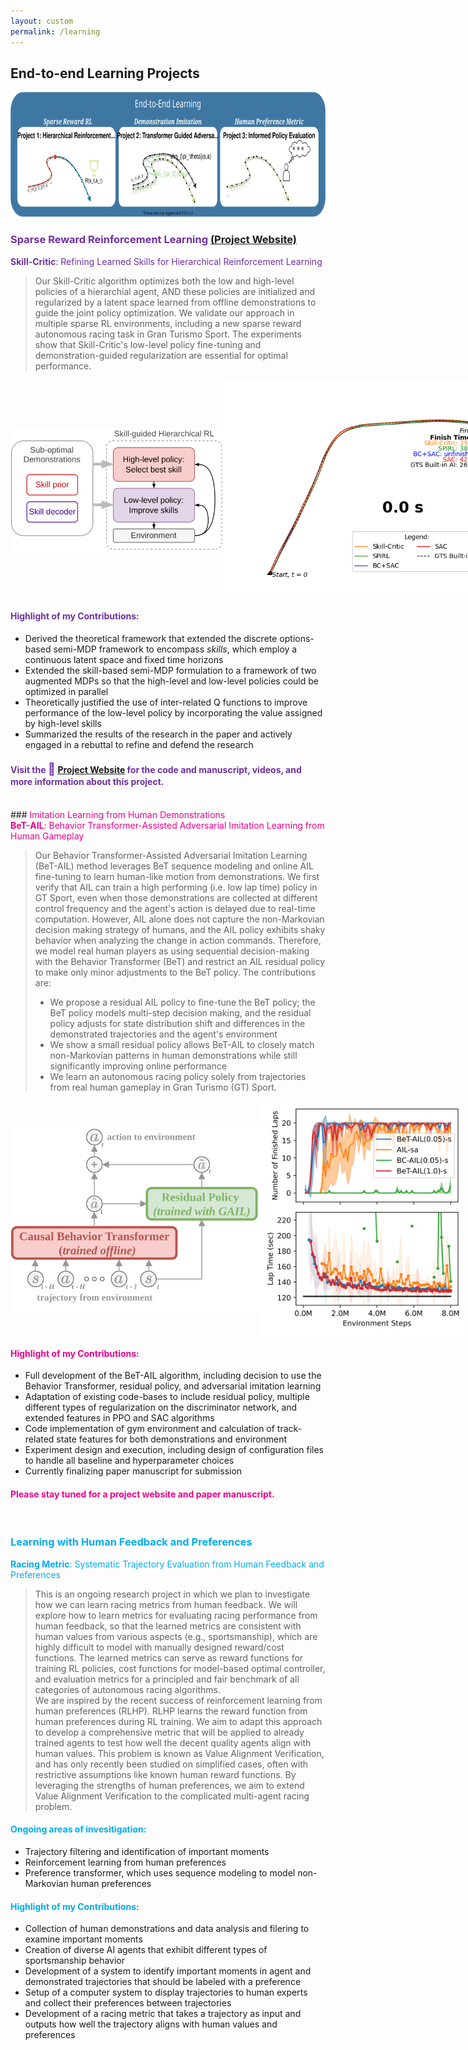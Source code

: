 ```yaml
---
layout: custom
permalink: /learning
---
```

## End-to-end Learning Projects

<img src="projects/part2.svg" height='200' alt="projects">

### <span style="color:#7030A0;">Sparse Reward Reinforcement Learning  <a href="https://sites.google.com/view/skill-critic">(Project Website)</a></span>

<div class="prof-head" style="margin-left:0px;color:#7030A0;">
<b>Skill-Critic</b>: Refining Learned Skills for Hierarchical Reinforcement Learning
</div>
<blockquote>
Our Skill-Critic algorithm optimizes both the low and high-level policies of a hierarchial agent, AND these policies are  initialized and regularized by a latent space learned from offline demonstrations to guide the joint policy optimization. We validate our approach in multiple sparse RL environments, including a new sparse reward autonomous racing task in Gran Turismo Sport. The experiments show that Skill-Critic's low-level policy fine-tuning and demonstration-guided regularization are essential for optimal performance.
</blockquote>

<div style="display:flex;justify-content:space-between;align-items:center">
<img src="projects/skillcritic.svg" height='200' alt="projects"> <img src="projects/trajectory_animation.gif" height='350' alt="projects">
</div>

#### <span style="color:#7030A0;">Highlight of my Contributions:</span>

- Derived the theoretical framework that extended the discrete options-based semi-MDP framework to encompass <i>skills</i>, which employ a continuous latent space and fixed time horizons
- Extended the skill-based semi-MDP formulation to a framework of two augmented MDPs so that the high-level and low-level policies could be optimized in parallel
- Theoretically justified the use of inter-related Q functions to improve performance of the low-level policy by incorporating the value assigned by high-level skills
- Summarized the results of the research in the paper and actively engaged in a rebuttal to refine and defend the research

#### <span style="color:#7030A0;">Visit the <span style="font-size:14pt;color:#7030A0;" class="emoji-text">🔗</span> <a href="https://sites.google.com/view/skill-critic">Project Website</a> for the code and manuscript, videos, and more information about this project.</span>


<br>
### <span style="color:#ec008c;">Imitation Learning from Human Demonstrations</span>

<div class="prof-head" style="margin-left:0px;color:#ec008c;">
<b>BeT-AIL</b>:  Behavior Transformer-Assisted Adversarial Imitation Learning from Human  Gameplay
</div>
<blockquote>
Our Behavior Transformer-Assisted Adversarial Imitation Learning (BeT-AIL) method leverages BeT sequence modeling and online AIL fine-tuning to learn human-like motion from demonstrations.
We first verify that AIL can train a high performing (i.e. low lap time) policy in GT Sport, even when those demonstrations are collected at different control frequency and the agent's action is delayed due to real-time computation. However, AIL alone does not capture the non-Markovian decision making strategy of humans, and the AIL policy exhibits shaky behavior when analyzing the change in action commands. Therefore, we model real human players as using sequential decision-making with the Behavior Transformer (BeT) and restrict an AIL residual policy to make only minor adjustments to the BeT policy. The contributions are:
<ul>
    <li>We propose a residual AIL policy to fine-tune the BeT policy; the BeT policy models multi-step decision making, and the residual policy adjusts for state distribution shift and differences in the demonstrated trajectories and the agent's environment</li>
    <li>We show a small residual policy allows BeT-AIL to closely match non-Markovian patterns in human demonstrations while still significantly improving online performance</li>
    <li>We learn an autonomous racing policy solely from trajectories from real human gameplay in Gran Turismo (GT) Sport.</li>
</ul>
</blockquote>

<div style="display:flex;justify-content:space-between;align-items:center">
<img src="projects/transformerassisted.svg" height='300' alt="projects"> <img src="projects/finishedlaps.svg" height='375' alt="projects">
</div>

#### <span style="color:#ec008c;">Highlight of my Contributions:</span>

- Full development of the BeT-AIL algorithm, including decision to use the Behavior Transformer, residual policy, and adversarial imitation learning
- Adaptation of existing code-bases to include residual policy, multiple different types of regularization on the discriminator network, and extended features in PPO and SAC algorithms 
- Code implementation of gym environment and calculation of track-related state features for both demonstrations and environment
- Experiment design and execution, including design of configuration files to handle all baseline and hyperparameter choices
- Currently finalizing paper manuscript for submission

#### <span style="color:#ec008c;">Please stay tuned for a project website and paper manuscript. </span>

<br>

### <span style="color:#00adef;">Learning with Human Feedback and Preferences</span>

<div class="prof-head" style="margin-left:0px;color:#00adef;">
<b>Racing Metric</b>:  Systematic Trajectory Evaluation from Human Feedback and Preferences
</div>
<blockquote>
This is an ongoing research project in which we plan to investigate how we can learn racing metrics from human feedback. We will explore how to learn metrics for evaluating racing performance from human feedback, so that the learned metrics are consistent with human values from various aspects (e.g., sportsmanship), which are highly difficult to model with manually designed reward/cost functions. The learned metrics can serve as reward functions for training RL policies, cost functions for model-based optimal controller, and evaluation metrics for a principled and fair benchmark of all categories of autonomous racing algorithms. 

<br>
We are inspired by the recent success of reinforcement learning from human preferences (RLHP). RLHP learns the reward function from human preferences during RL training. We aim to adapt this approach to develop a comprehensive metric that will be applied to already trained agents to test how well the decent quality agents align with human values. This problem is known as Value Alignment Verification, and has only recently been studied on simplified cases, often with restrictive assumptions like known human reward functions. By leveraging the strengths of human preferences, we aim to extend Value Alignment Verification to the complicated multi-agent racing problem.

</blockquote>

#### <span style="color:#00adef;">Ongoing areas of invesitigation:</span>
- Trajectory filtering and identification of important moments
- Reinforcement learning from human preferences 
- Preference transformer, which uses sequence modeling to model non-Markovian human preferences


#### <span style="color:#00adef;">Highlight of my Contributions:</span>

- Collection of human demonstrations and data analysis and filering to examine important moments
- Creation of diverse AI agents that exhibit different types of sportsmanship behavior
- Development of a system to identify important moments in agent and demonstrated trajectories that should be labeled with a preference
- Setup of a computer system to display trajectories to human experts and collect their preferences between trajectories
- Development of a racing metric that takes a trajectory as input and outputs how well the trajectory aligns with human values and preferences